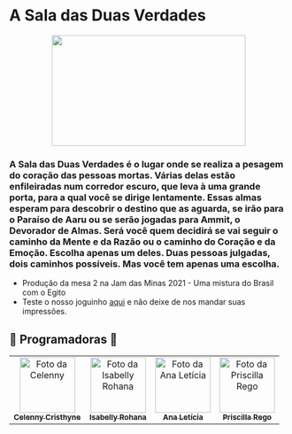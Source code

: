 # A Sala das Duas Verdades

<p align="center">
  <img width="350" height="200" src="https://user-images.githubusercontent.com/70456452/111300630-0f68a300-8630-11eb-97f5-1e739834ce34.png">
</p>

### A Sala das Duas Verdades é o lugar onde se realiza a pesagem do coração das pessoas mortas. Várias delas estão enfileiradas num corredor escuro, que leva à uma grande porta, para a qual você se dirige lentamente. Essas almas esperam para descobrir o destino que as aguarda, se irão para o Paraíso de Aaru ou se serão jogadas para Ammit, o Devorador de Almas. Será você quem decidirá se vai seguir o caminho da Mente e da Razão ou o caminho do Coração e da Emoção. Escolha apenas um deles. Duas pessoas julgadas, dois caminhos possíveis. Mas você tem apenas uma escolha.
- Produção da mesa 2 na Jam das Minas 2021 - Uma mistura do Brasil com o Egito
- Teste o nosso joguinho [aqui](https://anathropos.itch.io/a-sala-das-duas-verdades) e não deixe de nos mandar suas impressões.

## 🖤 Programadoras 🤍<br>
<table>
  <tr>
    <td align="center">
      <a href="#">
        <img src="https://avatars.githubusercontent.com/celenny" width="100px;" alt="Foto da Celenny"/><br>
        <sub>
          <b>Celenny Cristhyne</b>
        </sub>
      </a>
    </td>
    <td align="center">
      <a href="#">
        <img src="https://avatars1.githubusercontent.com/isabellyrohana" width="100px;" alt="Foto da Isabelly Rohana"/><br>
        <sub>
          <b>Isabelly Rohana</b>
        </sub>
      </a>
    </td>
    <td align="center">
      <a href="#">
        <img src="https://avatars0.githubusercontent.com/anemoname" width="100px;" alt="Foto da Ana Letícia"/><br>
        <sub>
          <b>Ana Letícia</b>
        </sub>
      </a>
    </td>
     </td>
    <td align="center">
      <a href="#">
        <img src="https://avatars1.githubusercontent.com/prisaz" width="100px;" alt="Foto da Priscilla Rego"/><br>
        <sub>
          <b>Priscilla Rego</b>
        </sub>
      </a>
    </td>
  </tr>
</table>
